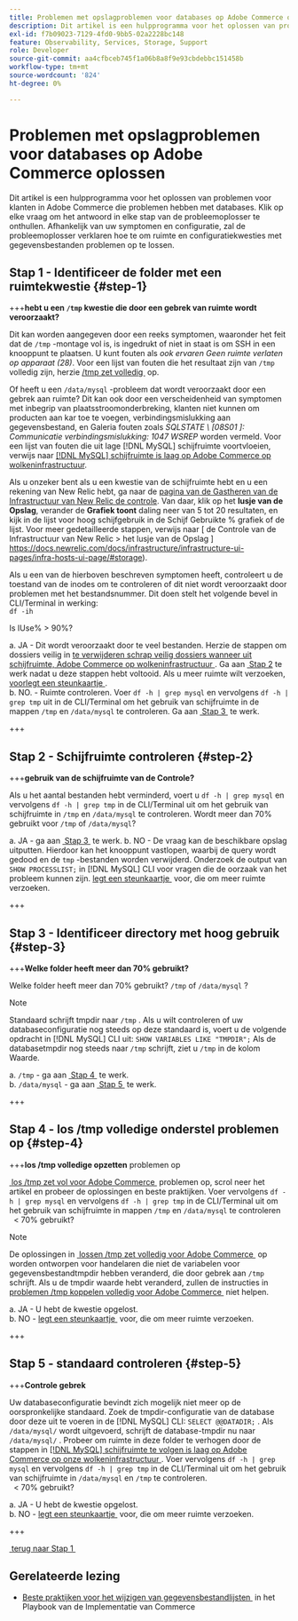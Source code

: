 ```yaml
---
title: Problemen met opslagproblemen voor databases op Adobe Commerce oplossen
description: Dit artikel is een hulpprogramma voor het oplossen van problemen voor klanten in Adobe Commerce die problemen hebben met databases. Klik op elke vraag om het antwoord in elke stap van de probleemoplosser te onthullen. Afhankelijk van uw symptomen en configuratie, zal de probleemoplosser verklaren hoe te om ruimte en configuratiekwesties met gegevensbestanden problemen op te lossen.
exl-id: f7b09023-7129-4fd0-9bb5-02a2228bc148
feature: Observability, Services, Storage, Support
role: Developer
source-git-commit: aa4cfbceb745f1a06b8a8f9e93cbdebbc151458b
workflow-type: tm+mt
source-wordcount: '824'
ht-degree: 0%

---
```


# Problemen met opslagproblemen voor databases op Adobe Commerce oplossen

Dit artikel is een hulpprogramma voor het oplossen van problemen voor klanten in Adobe Commerce die problemen hebben met databases. Klik op elke vraag om het antwoord in elke stap van de probleemoplosser te onthullen. Afhankelijk van uw symptomen en configuratie, zal de probleemoplosser verklaren hoe te om ruimte en configuratiekwesties met gegevensbestanden problemen op te lossen.

## Stap 1 - Identificeer de folder met een ruimtekwestie {#step-1}

+++**hebt u een `/tmp` kwestie die door een gebrek van ruimte wordt veroorzaakt?**

Dit kan worden aangegeven door een reeks symptomen, waaronder het feit dat de `/tmp` -montage vol is, is ingedrukt of niet in staat is om SSH in een knooppunt te plaatsen. U kunt fouten als _ook ervaren Geen ruimte verlaten op apparaat (28)_. Voor een lijst van fouten die het resultaat zijn van `/tmp` volledig zijn, herzie [&#x200B; /tmp zet volledig &#x200B;](/help/troubleshooting/miscellaneous/tmp-mount-full.md) op.

Of heeft u een `/data/mysql` -probleem dat wordt veroorzaakt door een gebrek aan ruimte? Dit kan ook door een verscheidenheid van symptomen met inbegrip van plaatsstroomonderbreking, klanten niet kunnen om producten aan kar toe te voegen, verbindingsmislukking aan gegevensbestand, en Galeria fouten zoals _SQLSTATE \ [08S01 \]: Communicatie verbindingsmislukking: 1047 WSREP_ worden vermeld. Voor een lijst van fouten die uit lage [!DNL MySQL] schijfruimte voortvloeien, verwijs naar [[!DNL MySQL]  schijfruimte is laag op Adobe Commerce op wolkeninfrastructuur &#x200B;](https://experienceleague.adobe.com/nl/docs/experience-cloud-kcs/kbarticles/ka-27806).

Als u onzeker bent als u een kwestie van de schijfruimte hebt en u een rekening van New Relic hebt, ga naar de [&#x200B; pagina van de Gastheren van de Infrastructuur van New Relic de controle &#x200B;](https://docs.newrelic.com/docs/infrastructure/infrastructure-ui-pages/infra-hosts-ui-page/). Van daar, klik op het **lusje van de Opslag**, verander de **Grafiek toont** daling neer van 5 tot 20 resultaten, en kijk in de lijst voor hoog schijfgebruik in de Schijf Gebruikte % grafiek of de lijst. Voor meer gedetailleerde stappen, verwijs naar [ de Controle van de Infrastructuur van New Relic > het lusje van de Opslag ] https://docs.newrelic.com/docs/infrastructure/infrastructure-ui-pages/infra-hosts-ui-page/#storage).

Als u een van de hierboven beschreven symptomen heeft, controleert u de toestand van de inodes om te controleren of dit niet wordt veroorzaakt door problemen met het bestandsnummer. Dit doen stelt het volgende bevel in CLI/Terminal in werking:\
`df -ih`

Is IUse% > 90%?

a. JA - Dit wordt veroorzaakt door te veel bestanden. Herzie de stappen om dossiers veilig in [&#x200B; te verwijderen schrap veilig dossiers wanneer uit schijfruimte, Adobe Commerce op wolkeninfrastructuur &#x200B;](https://experienceleague.adobe.com/nl/docs/experience-cloud-kcs/kbarticles/ka-26889). Ga aan [&#x200B; Stap 2 &#x200B;](#step-2) te werk nadat u deze stappen hebt voltooid. Als u meer ruimte wilt verzoeken, [&#x200B; voorlegt een steunkaartje &#x200B;](/help/help-center-guide/help-center/magento-help-center-user-guide.md#submit-ticket).\
b. NO. - Ruimte controleren. Voer `df -h | grep mysql` en vervolgens `df -h | grep tmp` uit in de CLI/Terminal om het gebruik van schijfruimte in de mappen `/tmp` en `/data/mysql` te controleren. Ga aan [&#x200B; Stap 3 &#x200B;](#step-3) te werk.

+++

## Stap 2 - Schijfruimte controleren {#step-2}

+++**gebruik van de schijfruimte van de Controle?**

Als u het aantal bestanden hebt verminderd, voert u `df -h | grep mysql` en vervolgens `df -h | grep tmp` in de CLI/Terminal uit om het gebruik van schijfruimte in `/tmp` en `/data/mysql` te controleren. Wordt meer dan 70% gebruikt voor `/tmp` of `/data/mysql`?

a. JA - ga aan [&#x200B; Stap 3 &#x200B;](#step-3) te werk.
b. NO - De vraag kan de beschikbare opslag uitputten. Hierdoor kan het knooppunt vastlopen, waarbij de query wordt gedood en de `tmp` -bestanden worden verwijderd. Onderzoek de output van `SHOW PROCESSLIST;` in [!DNL MySQL] CLI voor vragen die de oorzaak van het probleem kunnen zijn. [&#x200B; legt een steunkaartje &#x200B;](/help/help-center-guide/help-center/magento-help-center-user-guide.md#submit-ticket) voor, die om meer ruimte verzoeken.

+++

## Stap 3 - Identificeer directory met hoog gebruik {#step-3}

+++**Welke folder heeft meer dan 70% gebruikt?**

Welke folder heeft meer dan 70% gebruikt? `/tmp` of `/data/mysql` ?

>[!NOTE]
>
>Standaard schrijft tmpdir naar `/tmp` . Als u wilt controleren of uw databaseconfiguratie nog steeds op deze standaard is, voert u de volgende opdracht in [!DNL MySQL] CLI uit: `SHOW VARIABLES LIKE "TMPDIR";` Als de databasetmpdir nog steeds naar `/tmp` schrijft, ziet u `/tmp` in de kolom Waarde.

a. `/tmp` - ga aan [&#x200B; Stap 4 &#x200B;](#step-4) te werk. \
b. `/data/mysql` - ga aan [&#x200B; Stap 5 &#x200B;](#step-5) te werk.

+++

## Stap 4 - los /tmp volledige onderstel problemen op {#step-4}

+++**los /tmp volledige opzetten** problemen op

[&#x200B; los /tmp zet vol voor Adobe Commerce &#x200B;](/help/troubleshooting/miscellaneous/tmp-mount-full.md) problemen op, scrol neer het artikel en probeer de oplossingen en beste praktijken. Voer vervolgens `df -h | grep mysql` en vervolgens `df -h | grep tmp` in de CLI/Terminal uit om het gebruik van schijfruimte in mappen `/tmp` en `/data/mysql` te controleren\
  &lt; 70% gebruikt?

>[!NOTE]
>
>De oplossingen in [&#x200B; lossen /tmp zet volledig voor Adobe Commerce &#x200B;](/help/troubleshooting/miscellaneous/tmp-mount-full.md) op worden ontworpen voor handelaren die niet de variabelen voor gegevensbestandtmpdir hebben veranderd, die door gebrek aan `/tmp` schrijft. Als u de tmpdir waarde hebt veranderd, zullen de instructies in [&#x200B; problemen /tmp koppelen volledig voor Adobe Commerce &#x200B;](/help/troubleshooting/miscellaneous/tmp-mount-full.md) niet helpen.

a. JA - U hebt de kwestie opgelost. \
b. NO - [&#x200B; legt een steunkaartje &#x200B;](/help/help-center-guide/help-center/magento-help-center-user-guide.md#submit-ticket) voor, die om meer ruimte verzoeken.

+++

## Stap 5 - standaard controleren {#step-5}

+++**Controle gebrek**

Uw databaseconfiguratie bevindt zich mogelijk niet meer op de oorspronkelijke standaard. Zoek de tmpdir-configuratie van de database door deze uit te voeren in de [!DNL MySQL] CLI: `SELECT @@DATADIR;` . Als `/data/mysql/` wordt uitgevoerd, schrijft de database-tmpdir nu naar `/data/mysql/` . Probeer om ruimte in deze folder te verhogen door de stappen in [[!DNL MySQL]  schijfruimte te volgen is laag op Adobe Commerce op onze wolkeninfrastructuur &#x200B;](https://experienceleague.adobe.com/nl/docs/experience-cloud-kcs/kbarticles/ka-27806). Voer vervolgens `df -h | grep mysql` en vervolgens `df -h | grep tmp` in de CLI/Terminal uit om het gebruik van schijfruimte in `/data/mysql` en `/tmp` te controleren.\
  &lt; 70% gebruikt?

a. JA - U hebt de kwestie opgelost. \
b. NO - [&#x200B; legt een steunkaartje &#x200B;](/help/help-center-guide/help-center/magento-help-center-user-guide.md#submit-ticket) voor, die om meer ruimte verzoeken.

+++

[&#x200B; terug naar Stap 1 &#x200B;](#step-1)

## Gerelateerde lezing

* [&#x200B; Beste praktijken voor het wijzigen van gegevensbestandlijsten &#x200B;](https://experienceleague.adobe.com/nl/docs/commerce-operations/implementation-playbook/best-practices/development/modifying-core-and-third-party-tables#why-adobe-recommends-avoiding-modifications) in het Playbook van de Implementatie van Commerce
